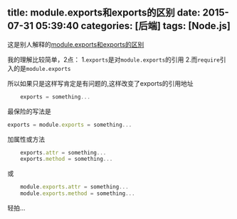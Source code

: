 title: module.exports和exports的区别
date: 2015-07-31 05:39:40
categories: [后端]
tags: [Node.js]
---

这是别人解释的[module.exports和exports的区别](http://zihua.li/2012/03/use-module-exports-or-exports-in-node)

我的理解比较简单，2点：
1.`exports`是对`module.exports`的引用
2.而`require`引入的是`module.exports`
<!--more-->

所以如果只是这样写肯定是有问题的,这样改变了exports的引用地址
```javascript
    exports = something...
```
最保险的写法是
```javascript
exports = module.exports = something...
```

加属性或方法
```javascript
    exports.attr = something...
    exports.method = something...
```
或
```javascript
    module.exports.attr = something...
    module.exports.method = something...
```

轻拍...